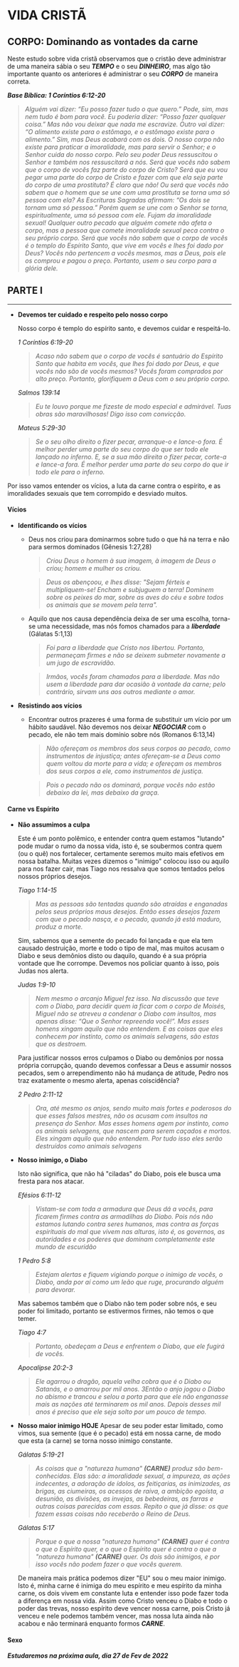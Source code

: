 # VIDA CRISTÃ

## CORPO: Dominando as vontades da carne
Neste estudo sobre vida cristã observamos que o cristão deve administrar de uma maneira sábia o seu ***TEMPO*** e o seu ***DINHEIRO***, mas algo tão importante quanto os anteriores é administrar o seu ***CORPO*** de maneira correta.

***Base Bíblica: 1 Coríntios 6:12-20***

> *Alguém vai dizer: “Eu posso fazer tudo o que quero.” Pode, sim, mas nem tudo é bom para você. Eu poderia dizer: “Posso fazer qualquer coisa.” Mas não vou deixar que nada me escravize. Outro vai dizer: “O alimento existe para o estômago, e o estômago existe para o alimento.” Sim, mas Deus acabará com os dois. O nosso corpo não existe para praticar a imoralidade, mas para servir o Senhor; e o Senhor cuida do nosso corpo. Pelo seu poder Deus ressuscitou o Senhor e também nos ressuscitará a nós. Será que vocês não sabem que o corpo de vocês faz parte do corpo de Cristo? Será que eu vou pegar uma parte do corpo de Cristo e fazer com que ela seja parte do corpo de uma prostituta? É claro que não! Ou será que vocês não sabem que o homem que se une com uma prostituta se torna uma só pessoa com ela? As Escrituras Sagradas afirmam: “Os dois se tornam uma só pessoa.” Porém quem se une com o Senhor se torna, espiritualmente, uma só pessoa com ele. Fujam da imoralidade sexual! Qualquer outro pecado que alguém comete não afeta o corpo, mas a pessoa que comete imoralidade sexual peca contra o seu próprio corpo. Será que vocês não sabem que o corpo de vocês é o templo do Espírito Santo, que vive em vocês e lhes foi dado por Deus? Vocês não pertencem a vocês mesmos, mas a Deus, pois ele os comprou e pagou o preço. Portanto, usem o seu corpo para a glória dele.*

## PARTE I
---

  - **Devemos ter cuidado e respeito pelo nosso corpo**

    Nosso corpo é templo do espírito santo, e devemos cuidar e respeitá-lo.

    *1 Coríntios 6:19-20*

    > *Acaso não sabem que o corpo de vocês é santuário do Espírito Santo que habita em vocês, que lhes foi dado por Deus, e que vocês não são de vocês mesmos? Vocês foram comprados por alto preço. Portanto, glorifiquem a Deus com o seu próprio corpo.*

    *Salmos 139:14*

    > *Eu te louvo porque me fizeste de modo especial e admirável. Tuas obras são maravilhosas! Digo isso com convicção.*

    *Mateus 5:29-30*

    > *Se o seu olho direito o fizer pecar, arranque-o e lance-o fora. É melhor perder uma parte do seu corpo do que ser todo ele lançado no inferno. E, se a sua mão direita o fizer pecar, corte-a e lance-a fora. É melhor perder uma parte do seu corpo do que ir todo ele para o inferno.*

Por isso vamos entender os vícios, a luta da carne contra o espírito, e as imoralidades sexuais que tem corrompido e desviado muitos.

#### Vícios
  - **Identificando os vícios**
    - Deus nos criou para dominarmos sobre tudo o que há na terra e não para sermos dominados (Gênesis 1:27,28)
        > *Criou Deus o homem à sua imagem, à imagem de Deus o criou; homem e mulher os criou.*

        > *Deus os abençoou, e lhes disse: "Sejam férteis e multipliquem-se! Encham e subjuguem a terra! Dominem sobre os peixes do mar, sobre as aves do céu e sobre todos os animais que se movem pela terra".*

    - Aquilo que nos causa dependência deixa de ser uma escolha, torna-se uma necessidade, mas nós fomos chamados para a ***liberdade*** (Gálatas 5:1,13)
        > *Foi para a liberdade que Cristo nos libertou. Portanto, permaneçam firmes e não se deixem submeter novamente a um jugo de escravidão.*

        > *Irmãos, vocês foram chamados para a liberdade. Mas não usem a liberdade para dar ocasião à vontade da carne; pelo contrário, sirvam uns aos outros mediante o amor.*

  - **Resistindo aos vícios**
    - Encontrar outros prazeres é uma forma de substituir um vício por um hábito saudável. Não devemos nos deixar ***NEGOCIAR*** com o pecado, ele não tem mais domínio sobre nós (Romanos 6:13,14)

      > *Não ofereçam os membros dos seus corpos ao pecado, como instrumentos de injustiça; antes ofereçam-se a Deus como quem voltou da morte para a vida; e ofereçam os membros dos seus corpos a ele, como instrumentos de justiça.*

      > *Pois o pecado não os dominará, porque vocês não estão debaixo da lei, mas debaixo da graça.*

#### Carne vs Espírito
  - **Não assumimos a culpa**

    Este é um ponto polêmico, e entender contra quem estamos "lutando" pode mudar o rumo da nossa vida, isto é, se soubermos contra quem (ou o quê) nos fortalecer, certamente seremos muito mais efetivos em nossa batalha. Muitas vezes dizemos o "inimigo" colocou isso ou aquilo para nos fazer cair, mas Tiago nos ressalva que somos tentados pelos nossos próprios desejos.

    *Tiago 1:14-15*

    > *Mas as pessoas são tentadas quando são atraídas e enganadas pelos seus próprios maus desejos. Então esses desejos fazem com que o pecado nasça, e o pecado, quando já está maduro, produz a morte.*

    Sim, sabemos que a semente do pecado foi lançada e que ela tem causado destruição, morte e todo o tipo de mal, mas muitos acusam o Diabo e seus demônios disto ou daquilo, quando é a sua própria vontade que lhe corrompe. Devemos nos policiar quanto à isso, pois Judas nos alerta.

    *Judas 1:9-10*

    > *Nem mesmo o arcanjo Miguel fez isso. Na discussão que teve com o Diabo, para decidir quem ia ficar com o corpo de Moisés, Miguel não se atreveu a condenar o Diabo com insultos, mas apenas disse: “Que o Senhor repreenda você!”. Mas esses homens xingam aquilo que não entendem. E as coisas que eles conhecem por instinto, como os animais selvagens, são estas que os destroem.*

    Para justificar nossos erros culpamos o Diabo ou demônios por nossa própria corrupção, quando devemos confessar a Deus e assumir nossos pecados, sem o arrependimento não há mudança de atitude, Pedro nos traz exatamente o mesmo alerta, apenas coiscidência?

    *2 Pedro 2:11-12*

    > *Ora, até mesmo os anjos, sendo muito mais fortes e poderosos do que esses falsos mestres, não os acusam com insultos na presença do Senhor. Mas esses homens agem por instinto, como os animais selvagens, que nascem para serem caçados e mortos. Eles xingam aquilo que não entendem. Por tudo isso eles serão destruídos como animais selvagens*

  - **Nosso inimigo, o Diabo**

    Isto não significa, que não há "ciladas" do Diabo, pois ele busca uma fresta para nos atacar.

    *Efésios 6:11-12*

    > *Vistam-se com toda a armadura que Deus dá a vocês, para ficarem firmes contra as armadilhas do Diabo. Pois nós não estamos lutando contra seres humanos, mas contra as forças espirituais do mal que vivem nas alturas, isto é, os governos, as autoridades e os poderes que dominam completamente este mundo de escuridão*

    *1 Pedro 5:8*

    > *Estejam alertas e fiquem vigiando porque o inimigo de vocês, o Diabo, anda por aí como um leão que ruge, procurando alguém para devorar.*

    Mas sabemos também que o Diabo não tem poder sobre nós, e seu poder foi limitado, portanto se estivermos firmes, não temos o que temer.

    *Tiago 4:7*

    > *Portanto, obedeçam a Deus e enfrentem o Diabo, que ele fugirá de vocês.*

    *Apocalipse 20:2-3*

    > *Ele agarrou o dragão, aquela velha cobra que é o Diabo ou Satanás, e o amarrou por mil anos. 3Então o anjo jogou o Diabo no abismo e trancou e selou a porta para que ele não enganasse mais as nações até terminarem os mil anos. Depois desses mil anos é preciso que ele seja solto por um pouco de tempo.*

  - **Nosso maior inimigo HOJE**
    Apesar de seu poder estar limitado, como vimos, sua semente (que é o pecado) está em nossa carne, de modo que esta (a carne) se torna nosso inimigo constante.

    *Gálatas 5:19-21*

    > *As coisas que a "natureza humana" ***(CARNE)*** produz são bem-conhecidas. Elas são: a imoralidade sexual, a impureza, as ações indecentes, a adoração de ídolos, as feitiçarias, as inimizades, as brigas, as ciumeiras, os acessos de raiva, a ambição egoísta, a desunião, as divisões, as invejas, as bebedeiras, as farras e outras coisas parecidas com essas. Repito o que já disse: os que fazem essas coisas não receberão o Reino de Deus.*

    *Gálatas 5:17*

    > *Porque o que a nossa "natureza humana" ***(CARNE)*** quer é contra o que o Espírito quer, e o que o Espírito quer é contra o que a "natureza humana" ***(CARNE)*** quer. Os dois são inimigos, e por isso vocês não podem fazer o que vocês querem.*

    De maneira mais prática podemos dizer "EU" sou o meu maior inimigo. Isto é, minha carne é inimiga do meu espírito e meu espírito da minha carne, os dois vivem em constante luta e entender isso pode fazer toda a diferença em nossa vida. Assim como Cristo venceu o Diabo e todo o poder das trevas, nosso espírito deve vencer nossa carne, pois Cristo já venceu e nele podemos também vencer, mas nossa luta ainda não acabou e não terminará enquanto formos ***CARNE***.

#### Sexo
  ***Estudaremos na próxima aula, dia 27 de Fev de 2022***
